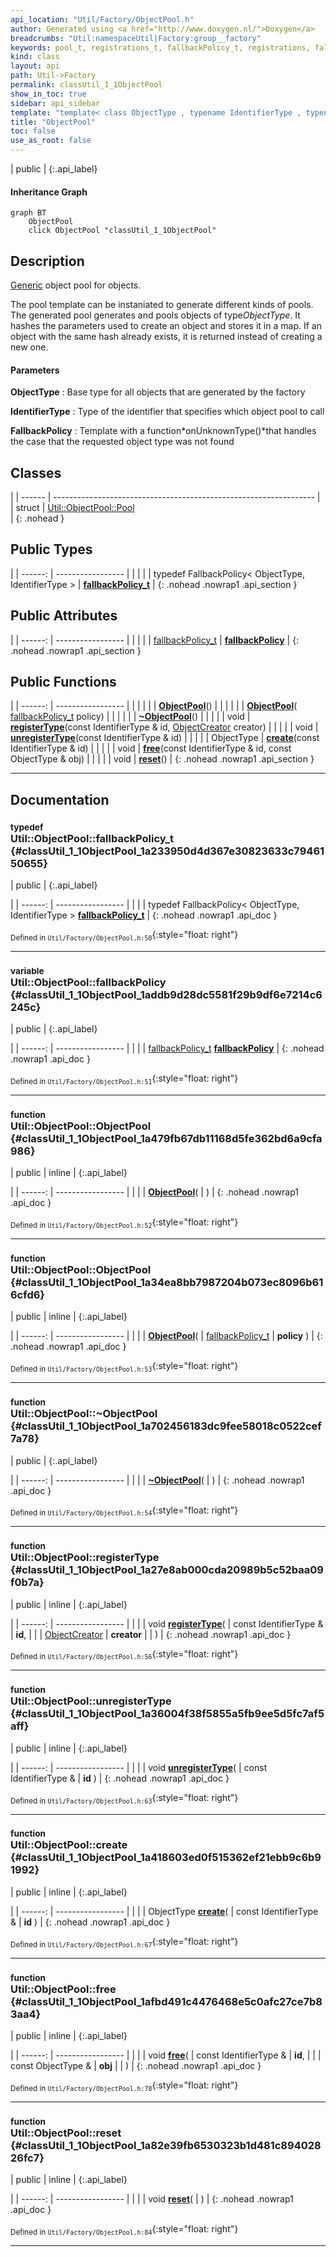 ```yaml
---
api_location: "Util/Factory/ObjectPool.h"
author: Generated using <a href="http://www.doxygen.nl/">Doxygen</a>
breadcrumbs: "Util:namespaceUtil|Factory:group__factory"
keywords: pool_t, registrations_t, fallbackPolicy_t, registrations, fallbackPolicy, ObjectPool, ObjectPool, ~ObjectPool, registerType, unregisterType, create, free, reset
kind: class
layout: api
path: Util->Factory
permalink: classUtil_1_1ObjectPool
show_in_toc: true
sidebar: api_sidebar
template: "template< class ObjectType , typename IdentifierType , typename [ObjectCreator](classUtil_1_1ObjectCreator)  , template< class, typename > class FallbackPolicy > "
title: "ObjectPool"
toc: false
use_as_root: false
---
```


| public |
{:.api_label}

#### Inheritance Graph

```mermaid
graph BT
	ObjectPool
	click ObjectPool "classUtil_1_1ObjectPool"
```

## Description

[Generic](classUtil_1_1Generic) object pool for objects.

The pool template can be instaniated to generate different kinds of pools. The generated pool generates and pools objects of type*ObjectType*. It hashes the parameters used to create an object and stores it in a map. If an object with the same hash already exists, it is returned instead of creating a new one.


#### Parameters
**ObjectType**
:  Base type for all objects that are generated by the factory



**IdentifierType**
:  Type of the identifier that specifies which object pool to call



**FallbackPolicy**
:  Template with a function*onUnknownType()*that handles the case that the requested object type was not found







## Classes

|
| ------ | ----------------------------------------------------------------- | 
| struct | [Util::ObjectPool::Pool](structUtil_1_1ObjectPool_1_1Pool) <br/>  | 
{: .nohead }

## Public Types

|
| ------: | ----------------- |
|  | |
| typedef FallbackPolicy< ObjectType, IdentifierType > | **[fallbackPolicy_t](#classUtil_1_1ObjectPool_1a233950d4d367e30823633c7946150655)**  |
{: .nohead .nowrap1 .api_section }


## Public Attributes

|
| ------: | ----------------- |
|  | |
| [fallbackPolicy_t](classUtil_1_1ObjectPool#classUtil_1_1ObjectPool_1a233950d4d367e30823633c7946150655) | **[fallbackPolicy](#classUtil_1_1ObjectPool_1addb9d28dc5581f29b9df6e7214c6245c)**  |
{: .nohead .nowrap1 .api_section }


## Public Functions

|
| ------: | ----------------- |
|  | |
|  | **[ObjectPool](#classUtil_1_1ObjectPool_1a479fb67db11168d5fe362bd6a9cfa986)**() |
|  | |
|  | **[ObjectPool](#classUtil_1_1ObjectPool_1a34ea8bb7987204b073ec8096b616cfd6)**( [fallbackPolicy_t](classUtil_1_1ObjectPool#classUtil_1_1ObjectPool_1a233950d4d367e30823633c7946150655)  policy) |
|  | |
|  | **[~ObjectPool](#classUtil_1_1ObjectPool_1a702456183dc9fee58018c0522cef7a78)**() |
|  | |
| void | **[registerType](#classUtil_1_1ObjectPool_1a27e8ab000cda20989b5c52baa09f0b7a)**(const IdentifierType & id,  [ObjectCreator](classUtil_1_1ObjectCreator)  creator) |
|  | |
| void | **[unregisterType](#classUtil_1_1ObjectPool_1a36004f38f5855a5fb9ee5d5fc7af5aff)**(const IdentifierType & id) |
|  | |
| ObjectType | **[create](#classUtil_1_1ObjectPool_1a418603ed0f515362ef21ebb9c6b91992)**(const IdentifierType & id) |
|  | |
| void | **[free](#classUtil_1_1ObjectPool_1afbd491c4476468e5c0afc27ce7b83aa4)**(const IdentifierType & id, const ObjectType & obj) |
|  | |
| void | **[reset](#classUtil_1_1ObjectPool_1a82e39fb6530323b1d481c89402826fc7)**() |
{: .nohead .nowrap1 .api_section }


-------------------------------------------------------------------

## Documentation

### <small>typedef</small><br/> Util::ObjectPool::fallbackPolicy_t {#classUtil_1_1ObjectPool_1a233950d4d367e30823633c7946150655}

| public |
{:.api_label}

|
| ------: | ----------------- |
|  |
| typedef FallbackPolicy< ObjectType, IdentifierType > **[fallbackPolicy_t](#classUtil_1_1ObjectPool_1a233950d4d367e30823633c7946150655)**  |
{: .nohead .nowrap1 .api_doc }





<sub>Defined in `Util/Factory/ObjectPool.h:50`</sub>{:style="float: right"}

-------------------------------------------------------------------

### <small>variable</small><br/> Util::ObjectPool::fallbackPolicy {#classUtil_1_1ObjectPool_1addb9d28dc5581f29b9df6e7214c6245c}

| public |
{:.api_label}

|
| ------: | ----------------- |
|  |
| [fallbackPolicy_t](classUtil_1_1ObjectPool#classUtil_1_1ObjectPool_1a233950d4d367e30823633c7946150655) **[fallbackPolicy](#classUtil_1_1ObjectPool_1addb9d28dc5581f29b9df6e7214c6245c)**  |
{: .nohead .nowrap1 .api_doc }





<sub>Defined in `Util/Factory/ObjectPool.h:51`</sub>{:style="float: right"}

-------------------------------------------------------------------

### <small>function</small><br/> Util::ObjectPool::ObjectPool {#classUtil_1_1ObjectPool_1a479fb67db11168d5fe362bd6a9cfa986}

| public | inline |
{:.api_label}

|
| ------: | ----------------- |
|  |
|  **[ObjectPool](#classUtil_1_1ObjectPool_1a479fb67db11168d5fe362bd6a9cfa986)**( |  ) |
{: .nohead .nowrap1 .api_doc }





<sub>Defined in `Util/Factory/ObjectPool.h:52`</sub>{:style="float: right"}

-------------------------------------------------------------------

### <small>function</small><br/> Util::ObjectPool::ObjectPool {#classUtil_1_1ObjectPool_1a34ea8bb7987204b073ec8096b616cfd6}

| public | inline |
{:.api_label}

|
| ------: | ----------------- |
|  |
|  **[ObjectPool](#classUtil_1_1ObjectPool_1a34ea8bb7987204b073ec8096b616cfd6)**( |  [fallbackPolicy_t](classUtil_1_1ObjectPool#classUtil_1_1ObjectPool_1a233950d4d367e30823633c7946150655)  | **policy** ) |
{: .nohead .nowrap1 .api_doc }





<sub>Defined in `Util/Factory/ObjectPool.h:53`</sub>{:style="float: right"}

-------------------------------------------------------------------

### <small>function</small><br/> Util::ObjectPool::~ObjectPool {#classUtil_1_1ObjectPool_1a702456183dc9fee58018c0522cef7a78}

| public |
{:.api_label}

|
| ------: | ----------------- |
|  |
|  **[~ObjectPool](#classUtil_1_1ObjectPool_1a702456183dc9fee58018c0522cef7a78)**( |  ) |
{: .nohead .nowrap1 .api_doc }





<sub>Defined in `Util/Factory/ObjectPool.h:54`</sub>{:style="float: right"}

-------------------------------------------------------------------

### <small>function</small><br/> Util::ObjectPool::registerType {#classUtil_1_1ObjectPool_1a27e8ab000cda20989b5c52baa09f0b7a}

| public | inline |
{:.api_label}

|
| ------: | ----------------- |
|  |
| void **[registerType](#classUtil_1_1ObjectPool_1a27e8ab000cda20989b5c52baa09f0b7a)**( | const IdentifierType & | **id**, |
| |  [ObjectCreator](classUtil_1_1ObjectCreator)  | **creator** |
|   ) |
{: .nohead .nowrap1 .api_doc }





<sub>Defined in `Util/Factory/ObjectPool.h:56`</sub>{:style="float: right"}

-------------------------------------------------------------------

### <small>function</small><br/> Util::ObjectPool::unregisterType {#classUtil_1_1ObjectPool_1a36004f38f5855a5fb9ee5d5fc7af5aff}

| public | inline |
{:.api_label}

|
| ------: | ----------------- |
|  |
| void **[unregisterType](#classUtil_1_1ObjectPool_1a36004f38f5855a5fb9ee5d5fc7af5aff)**( | const IdentifierType & | **id** ) |
{: .nohead .nowrap1 .api_doc }





<sub>Defined in `Util/Factory/ObjectPool.h:63`</sub>{:style="float: right"}

-------------------------------------------------------------------

### <small>function</small><br/> Util::ObjectPool::create {#classUtil_1_1ObjectPool_1a418603ed0f515362ef21ebb9c6b91992}

| public | inline |
{:.api_label}

|
| ------: | ----------------- |
|  |
| ObjectType **[create](#classUtil_1_1ObjectPool_1a418603ed0f515362ef21ebb9c6b91992)**( | const IdentifierType & | **id** ) |
{: .nohead .nowrap1 .api_doc }





<sub>Defined in `Util/Factory/ObjectPool.h:67`</sub>{:style="float: right"}

-------------------------------------------------------------------

### <small>function</small><br/> Util::ObjectPool::free {#classUtil_1_1ObjectPool_1afbd491c4476468e5c0afc27ce7b83aa4}

| public | inline |
{:.api_label}

|
| ------: | ----------------- |
|  |
| void **[free](#classUtil_1_1ObjectPool_1afbd491c4476468e5c0afc27ce7b83aa4)**( | const IdentifierType & | **id**, |
| | const ObjectType & | **obj** |
|   ) |
{: .nohead .nowrap1 .api_doc }





<sub>Defined in `Util/Factory/ObjectPool.h:78`</sub>{:style="float: right"}

-------------------------------------------------------------------

### <small>function</small><br/> Util::ObjectPool::reset {#classUtil_1_1ObjectPool_1a82e39fb6530323b1d481c89402826fc7}

| public | inline |
{:.api_label}

|
| ------: | ----------------- |
|  |
| void **[reset](#classUtil_1_1ObjectPool_1a82e39fb6530323b1d481c89402826fc7)**( |  ) |
{: .nohead .nowrap1 .api_doc }





<sub>Defined in `Util/Factory/ObjectPool.h:84`</sub>{:style="float: right"}

-------------------------------------------------------------------

